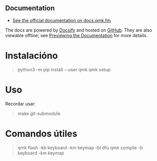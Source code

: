 ## Documentation

* [See the official documentation on docs.qmk.fm](https://docs.qmk.fm)

The docs are powered by [Docsify](https://docsify.js.org/) and hosted on [GitHub](/docs/). They are also viewable offline; see [Previewing the Documentation](https://docs.qmk.fm/#/contributing?id=previewing-the-documentation) for more details.

# Instalacióno
> python3 -m pip install --user qmk
> qmk setup

# Uso 
Recordar usar: 
> make git-submodule  

# Comandos útiles 
> qmk flash -kb keyboard -km keymap -bl dfu
> qmk compile -b keyboard -km keymap
